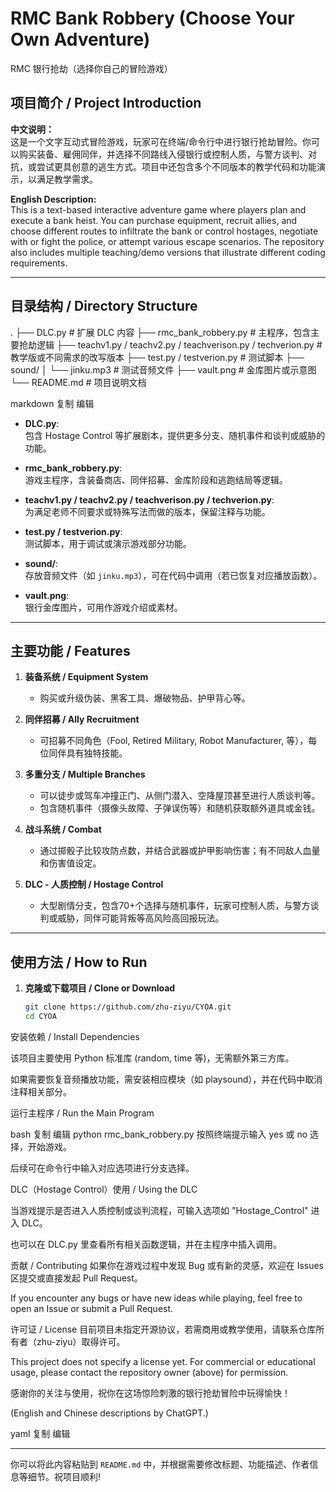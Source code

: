 # RMC Bank Robbery (Choose Your Own Adventure)  
RMC 银行抢劫（选择你自己的冒险游戏）

## 项目简介 / Project Introduction

**中文说明：**  
这是一个文字互动式冒险游戏，玩家可在终端/命令行中进行银行抢劫冒险。你可以购买装备、雇佣同伴，并选择不同路线入侵银行或控制人质，与警方谈判、对抗，或尝试更具创意的逃生方式。项目中还包含多个不同版本的教学代码和功能演示，以满足教学需求。

**English Description:**  
This is a text-based interactive adventure game where players plan and execute a bank heist. You can purchase equipment, recruit allies, and choose different routes to infiltrate the bank or control hostages, negotiate with or fight the police, or attempt various escape scenarios. The repository also includes multiple teaching/demo versions that illustrate different coding requirements.

---

## 目录结构 / Directory Structure

. ├── DLC.py # 扩展 DLC 内容 ├── rmc_bank_robbery.py # 主程序，包含主要抢劫逻辑 ├── teachv1.py / teachv2.py / teachverison.py / techverion.py # 教学版或不同需求的改写版本 ├── test.py / testverion.py # 测试脚本 ├── sound/ │ └── jinku.mp3 # 测试音频文件 ├── vault.png # 金库图片或示意图 └── README.md # 项目说明文档

markdown
复制
编辑

- **DLC.py**:  
  包含 Hostage Control 等扩展剧本，提供更多分支、随机事件和谈判或威胁的功能。

- **rmc_bank_robbery.py**:  
  游戏主程序，含装备商店、同伴招募、金库阶段和逃跑结局等逻辑。

- **teachv1.py / teachv2.py / teachverison.py / techverion.py**:  
  为满足老师不同要求或特殊写法而做的版本，保留注释与功能。

- **test.py / testverion.py**:  
  测试脚本，用于调试或演示游戏部分功能。

- **sound/**:  
  存放音频文件（如 `jinku.mp3`），可在代码中调用（若已恢复对应播放函数）。

- **vault.png**:  
  银行金库图片，可用作游戏介绍或素材。

---

## 主要功能 / Features

1. **装备系统 / Equipment System**  
   - 购买或升级伪装、黑客工具、爆破物品、护甲背心等。  

2. **同伴招募 / Ally Recruitment**  
   - 可招募不同角色（Fool, Retired Military, Robot Manufacturer, 等），每位同伴具有独特技能。  

3. **多重分支 / Multiple Branches**  
   - 可以徒步或驾车冲撞正门、从侧门潜入、空降屋顶甚至进行人质谈判等。  
   - 包含随机事件（摄像头故障、子弹误伤等）和随机获取额外道具或金钱。  

4. **战斗系统 / Combat**  
   - 通过掷骰子比较攻防点数，并结合武器或护甲影响伤害；有不同敌人血量和伤害值设定。  

5. **DLC - 人质控制 / Hostage Control**  
   - 大型剧情分支，包含70+个选择与随机事件，玩家可控制人质，与警方谈判或威胁，同伴可能背叛等高风险高回报玩法。  

---

## 使用方法 / How to Run

1. **克隆或下载项目 / Clone or Download**  
   ```bash
   git clone https://github.com/zhu-ziyu/CYOA.git
   cd CYOA
安装依赖 / Install Dependencies

该项目主要使用 Python 标准库 (random, time 等)，无需额外第三方库。

如果需要恢复音频播放功能，需安装相应模块（如 playsound），并在代码中取消注释相关部分。

运行主程序 / Run the Main Program

bash
复制
编辑
python rmc_bank_robbery.py
按照终端提示输入 yes 或 no 选择，开始游戏。

后续可在命令行中输入对应选项进行分支选择。

DLC（Hostage Control）使用 / Using the DLC

当游戏提示是否进入人质控制或谈判流程，可输入选项如 "Hostage_Control" 进入 DLC。

也可以在 DLC.py 里查看所有相关函数逻辑，并在主程序中插入调用。

贡献 / Contributing
如果你在游戏过程中发现 Bug 或有新的灵感，欢迎在 Issues 区提交或直接发起 Pull Request。

If you encounter any bugs or have new ideas while playing, feel free to open an Issue or submit a Pull Request.

许可证 / License
目前项目未指定开源协议，若需商用或教学使用，请联系仓库所有者（zhu-ziyu）取得许可。

This project does not specify a license yet. For commercial or educational usage, please contact the repository owner (above) for permission.

感谢你的关注与使用，祝你在这场惊险刺激的银行抢劫冒险中玩得愉快！

(English and Chinese descriptions by ChatGPT.)

yaml
复制
编辑

---

你可以将此内容粘贴到 `README.md` 中，并根据需要修改标题、功能描述、作者信息等细节。祝项目顺利!
